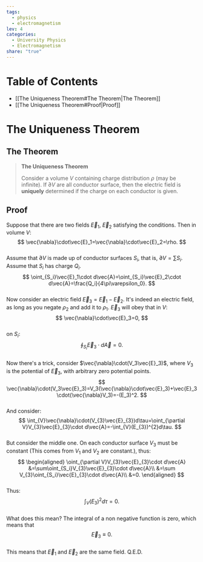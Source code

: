 ```yaml
---  
tags:  
  - physics  
  - electromagnetism  
lev: 4  
categories:  
  - University Physics  
  - Electromagnetism  
share: "true"  
---  
```

  
  
# Table of Contents  
  
- [[The Uniqueness Theorem#The Theorem|The Theorem]]  
- [[The Uniqueness Theorem#Proof|Proof]]  
  
# The Uniqueness Theorem  
  
## The Theorem  
  
> **The Uniqueness Theorem**  
>  
> Consider a volume $V$ containing charge distribution $\rho$ (may be infinite). If $\partial V$ are all conductor surface, then the electric field is **uniquely** determined if the charge on each conductor is given.  
  
## Proof  
  
Suppose that there are two fields $\vec{E}_1$, $\vec{E}_2$ satisfying the conditions. Then in volume $V$:  
$$  
\vec{\nabla}\cdot\vec{E}_1=\vec{\nabla}\cdot\vec{E}_2=\rho.  
$$  
Assume that $\partial V$ is made up of conductor surfaces $S_i$, that is, $\partial V=\sum S_i$. Assume that $S_i$ has charge $Q_i$.  
$$  
\oint_{S_i}\vec{E}_1\cdot d\vec{A}=\oint_{S_i}\vec{E}_2\cdot d\vec{A}=\frac{Q_i}{4\pi\varepsilon_0}.  
$$  
Now consider an electric field $\vec{E}_3=\vec{E}_1-\vec{E}_2$. It's indeed an electric field, as long as you negate $\rho_2$ and add it to $\rho_1$. $\vec{E}_3$ will obey that in $V$:  
$$  
\vec{\nabla}\cdot\vec{E}_3=0,  
$$  
on $S_i$:  
$$  
\oint_{S_i}\vec{E}_3\cdot d\vec{A}=0.  
$$  
Now there's a trick, consider $\vec{\nabla}\cdot(V_3\vec{E}_3)$, where $V_3$ is the potential of $\vec{E}_3$, with arbitrary zero potential points.  
$$  
\vec{\nabla}\cdot(V_3\vec{E}_3)=V_3(\vec{\nabla}\cdot\vec{E}_3)+\vec{E}_3\cdot(\vec{\nabla}V_3)=-(E_3)^2.  
$$  
And consider:  
$$  
\int_{V}\vec{\nabla}\cdot(V_{3}\vec{E}_{3})d\tau=\oint_{\partial V}V_{3}\vec{E}_{3}\cdot d\vec{A}=-\int_{V}(E_{3})^{2}d\tau.  
$$  
But consider the middle one. On each conductor surface $V_3$ must be constant (This comes from $V_1$ and $V_2$ are constant.), thus:  
$$  
\begin{aligned}  
\oint_{\partial V}V_{3}\vec{E}_{3}\cdot d\vec{A}  
&=\sum\oint_{S_i}V_{3}\vec{E}_{3}\cdot d\vec{A}\\  
&=\sum V_{3}\oint_{S_i}\vec{E}_{3}\cdot d\vec{A}\\  
&=0.  
\end{aligned}  
$$  
Thus:  
$$  
\int_{V}(E_{3})^{2}d\tau=0.  
$$  
What does this mean? The integral of a non negative function is zero, which means that   
$$  
\vec{E}_3\equiv 0.  
$$  
This means that $\vec{E}_1$ and $\vec{E}_2$ are the same field. Q.E.D.  
